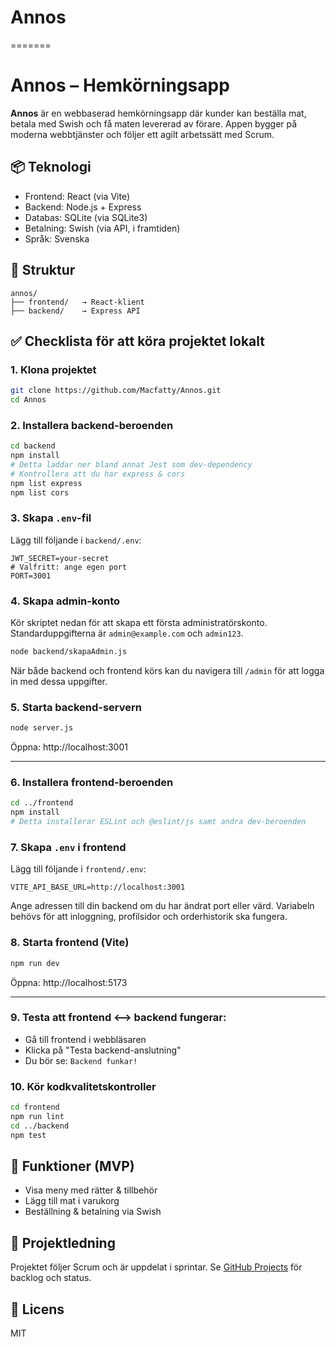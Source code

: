 # Annos
=======

# Annos – Hemkörningsapp

**Annos** är en webbaserad hemkörningsapp där kunder kan beställa mat, betala med Swish och få maten levererad av förare. Appen bygger på moderna webbtjänster och följer ett agilt arbetssätt med Scrum.

## 📦 Teknologi

- Frontend: React (via Vite)
- Backend: Node.js + Express
- Databas: SQLite (via SQLite3)
- Betalning: Swish (via API, i framtiden)
- Språk: Svenska

## 🧱 Struktur

```
annos/
├── frontend/   → React-klient
├── backend/    → Express API
```

## ✅ Checklista för att köra projektet lokalt

### 1. Klona projektet
```bash
git clone https://github.com/Macfatty/Annos.git
cd Annos
```

### 2. Installera backend-beroenden
```bash
cd backend
npm install
# Detta laddar ner bland annat Jest som dev-dependency
# Kontrollera att du har express & cors
npm list express
npm list cors
```

### 3. Skapa `.env`-fil
Lägg till följande i `backend/.env`:
```
JWT_SECRET=your-secret
# Valfritt: ange egen port
PORT=3001
```

### 4. Skapa admin-konto
Kör skriptet nedan för att skapa ett första administratörskonto. Standarduppgifterna är `admin@example.com` och `admin123`.
```bash
node backend/skapaAdmin.js
```
När både backend och frontend körs kan du navigera till `/admin` för att logga in med dessa uppgifter.

### 5. Starta backend-servern
```bash
node server.js
```
Öppna: http://localhost:3001

---

### 6. Installera frontend-beroenden
```bash
cd ../frontend
npm install
# Detta installerar ESLint och @eslint/js samt andra dev-beroenden
```

### 7. Skapa `.env` i frontend
Lägg till följande i `frontend/.env`:
```
VITE_API_BASE_URL=http://localhost:3001
```
Ange adressen till din backend om du har ändrat port eller värd. Variabeln behövs
för att inloggning, profilsidor och orderhistorik ska fungera.
### 8. Starta frontend (Vite)
```bash
npm run dev
```
Öppna: http://localhost:5173

---

### 9. Testa att frontend <--> backend fungerar:
- Gå till frontend i webbläsaren
- Klicka på "Testa backend-anslutning"
- Du bör se: `Backend funkar!`
### 10. Kör kodkvalitetskontroller
```bash
cd frontend
npm run lint
cd ../backend
npm test
```

## 📌 Funktioner (MVP)

- Visa meny med rätter & tillbehör
- Lägg till mat i varukorg
- Beställning & betalning via Swish

## 📅 Projektledning

Projektet följer Scrum och är uppdelat i sprintar. Se [GitHub Projects](https://github.com/Macfatty/Annos/projects) för backlog och status.

## 📃 Licens

MIT
